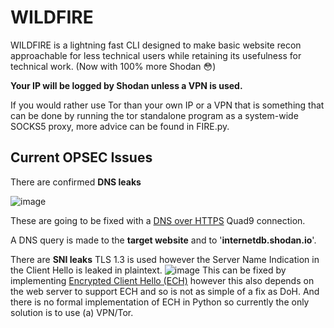 # WILDFIRE
WILDFIRE is a lightning fast CLI designed to make basic website recon approachable for less technical users while retaining its usefulness for technical work. (Now with 100% more Shodan 😳)

**Your IP will be logged by Shodan unless a VPN is used.**

If you would rather use Tor than your own IP or a VPN that is something that can be done by running the tor standalone program as a system-wide SOCKS5 proxy, more advice can be found in FIRE.py.

<h2>Current OPSEC Issues</h2>
There are confirmed <b>DNS leaks</b>

![image](https://github.com/OpenSourceHelperGuy/WILDFIRE/assets/151247917/ea63b23a-ba46-4d36-9696-4cc7c152928b)

These are going to be fixed with a <a href="https://quad9.net/service/service-addresses-and-features#rec">DNS over HTTPS</a> Quad9 connection.

A DNS query is made to the <b>target website</b> and to '<b>internetdb.shodan.io</b>'.



There are <b>SNI leaks</b>
TLS 1.3 is used however the Server Name Indication in the Client Hello is leaked in plaintext. ![image](https://github.com/OpenSourceHelperGuy/WILDFIRE/assets/151247917/cf92824a-5bf8-432b-a138-7497ab5ac275)
This can be fixed by implementing <a href="https://en.wikipedia.org/wiki/Server_Name_Indication#Encrypted_Client_Hello">Encrypted Client Hello (ECH)</a> however this also depends on the web server to support ECH and so is not as simple of a fix as DoH. And there is no formal implementation of ECH in Python so currently the only solution is to use (a) VPN/Tor.

